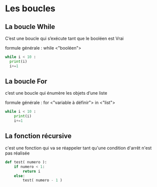 # Les boucles

## La boucle While

C’est une boucle qui s’exécute tant que le booléen est Vrai

formule générale : while <"booléen">

```python
while i < 10 :
  print(i)
  i+=1
```

## La boucle For

c’est une boucle qui énumère les objets d’une liste 

formule générale : for <"variable à définir"> in <"list">

```python
while i < 10 :
    print(i)
    i+=1
```

## La fonction récursive

c'est une fonction qui va se réappeler tant qu'une condition d'arrêt n'est pas réalisée

```python
def test( numero ):
    if numero < 1:
        return i
    else:
        test( numero - 1 )
```